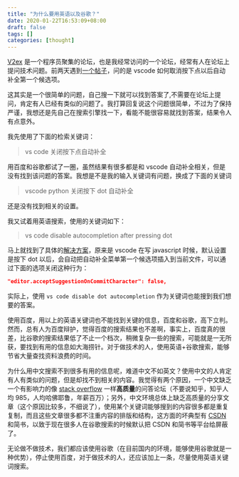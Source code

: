```yaml
---
title: "为什么要用英语以及谷歌？"
date: 2020-01-22T16:53:09+08:00
draft: false
tags: []
categories: [thought]
---
```


[V2ex](https://www.v2ex.com/) 是一个程序员聚集的论坛，也是我经常访问的一个论坛，经常有人在论坛上提问技术问题。前两天遇到[一个帖子](https://v2ex.com/t/637584)，问的是 vscode 如何取消按下点以后自动补全第一个候选项。

<!--more-->

这其实是一个很简单的问题，自己搜一下就可以找到答案了,不需要在论坛上提问，肯定有人已经有类似的问题了。我打算回复说这个问题很简单，不过为了保持严谨，我想还是先自己在搜索引擎找一下，看能不能很容易就找到答案，结果令人有点意外。

我先使用了下面的检索关键词：

> vs code 关闭按下点自动补全

用百度和谷歌都试了一圈，虽然结果有很多都是和 vscode 自动补全相关，但是没有找到该问题的答案。我想是不是我的输入关键词有问题，换成了下面的关键词

> vscode python 关闭按下 dot 自动补全

还是没有找到相关的设置。

我又试着用英语搜索，使用的关键词如下：

> vs code disable autocompletion after pressing dot

马上就找到了具体的[解决方案](https://stackoverflow.com/questions/48609354/visual-studio-code-autocomplete-when-i-press-key-any-way-to-disable)，原来是 vscode 在写 javascript 时候，默认设置是按下 dot 以后，会自动把自动补全菜单第一个候选项插入到当前文件，可以通过下面的选项关闭这种行为：

```json
"editor.acceptSuggestionOnCommitCharacter": false,
```

实际上，使用 `vs code disable dot autocompletion` 作为关键词也能搜到我们想要的答案。

使用百度，用以上的英语关键词也不能找到关键的信息，百度和谷歌，高下立判。然而，总有人为百度辩护，觉得百度的搜索结果也不差啊，事实上，百度真的很差，比谷歌的搜索结果低了不止一个档次，稍微复杂一些的搜索，可能就是一无所获，要找到有用的信息如大海捞针。对于做技术的人，使用英语+谷歌搜索，能够节省大量查找资料浪费的时间。

为什么用中文搜索不到很多有用的信息呢，难道中文不如英文？使用中文的人肯定有人有类似的问题，但是却找不到相关的内容。我觉得有两个原因，一个中文缺乏一个有影响力的像 [stack overflow](https://stackoverflow.com/) 一样**高质量**的问答论坛（不要说知乎，知乎人均 985，人均哈佛耶鲁，年薪百万）；另外，中文环境总体上缺乏高质量的分享文章（这个原因比较多，不细说了），使用某个关键词能够搜到的内容很多都是重复复制，而且这些文章很多都不注重内容的排版和结构，这方面的坏典型有 [CSDN](https://www.v2ex.com/t/562417?p=1) 和简书，以致于现在很多人在谷歌搜索的时候默认把 CSDN 和简书等平台给屏蔽了。

无论做不做技术，我们都应该使用谷歌（在目前国内的环境，能够使用谷歌就是一种优势），停止使用百度，对于做技术的人，还应该加上一条，尽量使用英语关键词搜索。
